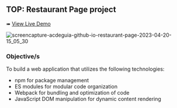 ## TOP: Restaurant Page project

➠ [View Live Demo](https://acdeguia.github.io/restaurant-page-/)

![screencapture-acdeguia-github-io-restaurant-page-2023-04-20-15_05_30](https://user-images.githubusercontent.com/67185278/233287246-ee15dc91-914f-40cd-a913-f1a4ac17bb0d.png)

### Objective/s
To build a web application that utilizes the following technologies:

* npm for package management
* ES modules for modular code organization
* Webpack for bundling and optimization of code
* JavaScript DOM manipulation for dynamic content rendering
